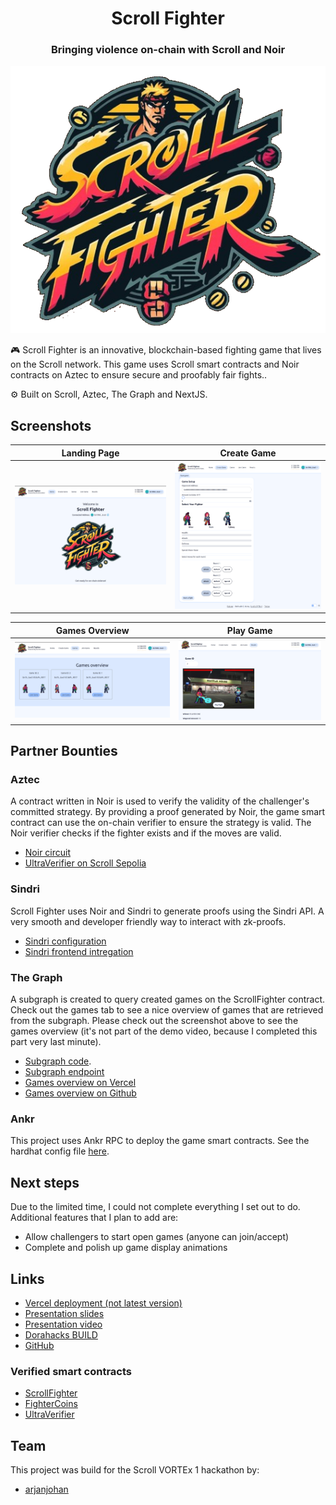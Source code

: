<div align="center">
  <h1 align="center">Scroll Fighter </h1>
  <h3>Bringing violence on-chain with Scroll and Noir</h3>
  
![logo](logo.png)
</div>

🎮 Scroll Fighter is an innovative, blockchain-based fighting game that lives on the Scroll network. This game uses Scroll smart contracts and Noir contracts on Aztec to ensure secure and proofably fair fights..

⚙️ Built on Scroll, Aztec, The Graph and NextJS.

## Screenshots

| Landing Page                                   | Create Game                              |
| ---------------------------------------------- | ---------------------------------------- |
| ![Landing Page](screenshots/1-landingpage.png) | ![Create Page](screenshots/2-create.png) |

| Games Overview                         | Play Game                            |
| -------------------------------------- | ------------------------------------ |
| ![Games Page](screenshots/3-games.png) | ![Play Page](screenshots/5-play.png) |

## Partner Bounties

### Aztec

A contract written in Noir is used to verify the validity of the challenger's committed strategy. By providing a proof generated by Noir, the game smart contract can use the on-chain verifier to ensure the strategy is valid. The Noir verifier checks if the fighter exists and if the moves are valid.

- [Noir circuit](https://github.com/arjanjohan/scroll-fighter/blob/33e5e043bd6b3beb35e60fb84cbf66c5dde24264/packages/noir/circuits/src/main.nr)
- [UltraVerifier on Scroll Sepolia](https://sepolia.scrollscan.com/address/0x06cA44b817F9172e1BaB3a8e8a36020AeC6D7e8d#code)

### Sindri

Scroll Fighter uses Noir and Sindri to generate proofs using the Sindri API. A very smooth and developer friendly way to interact with zk-proofs.

- [Sindri configuration](https://github.com/arjanjohan/scroll-fighter/tree/33e5e043bd6b3beb35e60fb84cbf66c5dde24264/packages/noir)
- [Sindri frontend intregation](https://github.com/arjanjohan/scroll-fighter/blob/2f9f2b9487f9a2df05dee49a2c94bd32b3fa2c13/packages/nextjs/components/GameForm.tsx#L154)

### The Graph

A subgraph is created to query created games on the ScrollFighter contract. Check out the games tab to see a nice overview of games that are retrieved from the subgraph. Please check out the screenshot above to see the games overview (it's not part of the demo video, because I completed this part very last minute).

- [Subgraph code](https://github.com/arjanjohan/scroll-fighter/tree/main/packages/graph).
- [Subgraph endpoint](https://api.studio.thegraph.com/query/72991/scrollfighter/version/latest)
- [Games overview on Vercel](https://scrollfighter.vercel.app/games)
- [Games overview on Github](https://github.com/arjanjohan/scroll-fighter/tree/3b7dd99d66a4344f5cfbd80556526ac1181fb7a9/packages/nextjs/app/games)

### Ankr

This project uses Ankr RPC to deploy the game smart contracts. See the hardhat config file [here](https://github.com/arjanjohan/scroll-fighter/blob/1784b9fefb680b3d1a046fe318004f25a14a7aad/packages/hardhat/hardhat.config.ts#L106).

## Next steps

Due to the limited time, I could not complete everything I set out to do. Additional features that I plan to add are:

- Allow challengers to start open games (anyone can join/accept)
- Complete and polish up game display animations

## Links

- [Vercel deployment (not latest version)](https://scrollfighter.vercel.app/)
- [Presentation slides](https://docs.google.com/presentation/d/1IYbLM9cwdpbuSvShZCdJoJ4JEDa683sMTGp3Bh6K79o/edit?usp=sharing)
- [Presentation video](https://www.loom.com/share/bf35511f16b140e98bf324ac79085769?sid=247ee967-9e0c-4594-88cf-a2f3587ee6b9)
- [Dorahacks BUILD](https://dorahacks.io/buidl/11485)
- [GitHub](https://github.com/arjanjohan/scroll-fighter)

### Verified smart contracts

- [ScrollFighter](https://sepolia.scrollscan.com/address/0x16d4fAD899F2c925AB3e7293F081545Dd08d73B6#code)
- [FighterCoins](https://sepolia.scrollscan.com/address/0x64CDeB6CD5ecfB002bdaFabc98B5C883C5C06B27#code)
- [UltraVerifier](https://sepolia.scrollscan.com/address/0x06cA44b817F9172e1BaB3a8e8a36020AeC6D7e8d#code)

## Team

This project was build for the Scroll VORTEx 1 hackathon by:

- [arjanjohan](https://x.com/arjanjohan/)
